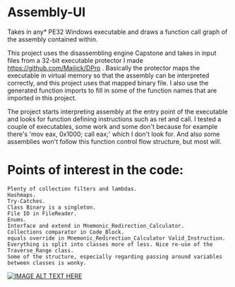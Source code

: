 # Assembly-UI

Takes in any* PE32 Windows executable and draws a function call graph of the assembly contained within.

This project uses the disassembling engine Capstone and takes in input files from a 32-bit executable protector I made https://github.com/Majiick/DPro .
Basically the protector maps the executable in virtual memory so that the assembly can be interpreted correctly, and this project uses that mapped binary file.
I also use the generated function imports to fill in some of the function names that are imported in this project.

The project starts interpreting assembly at the entry point of the executable and looks for function defining instructions such as ret and call.
I tested a couple of executables, some work and some don't because for example there's 'mov eax, 0x1000; call eax;' which I don't look for.
And also some assemblies won't follow this function control flow structure, but most will.

# Points of interest in the code:
	Plenty of collection filters and lambdas.
	Hashmaps.
	Try-Catches.
	Class Binary is a singleton.
	File IO in FileReader.
	Enums.
	Interface and extend in Mnemonic_Redirection_Calculator.
	Collections comparator in Code_Block.
	equals override in Mnemonic_Redirection_Calculator Valid_Instruction.
	Everything is split into classes more of less. Nice re-use of the Traverse_Range class.
	Some of the structure, especially regarding passing around variables between classes is wonky.
	
[![IMAGE ALT TEXT HERE](https://img.youtube.com/vi/9qwKGmbGpvo/0.jpg)](https://www.youtube.com/watch?v=9qwKGmbGpvo)
